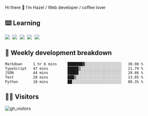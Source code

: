 
Hi there 👋 I’m Hazel / Web developer / coffee lover

## ⌨️ Learning

<samp>
 <a href="https://github.com/vuejs/core"><img src="https://api.iconify.design/logos:vue.svg" /></a>
  <a href="https://github.com/vuejs/core"><img src="https://api.iconify.design/logos:react.svg" /></a>
  <a href="https://github.com/vitejs/vite"><img src="https://api.iconify.design/logos:vitejs.svg" /></a>
  <a href="https://github.com/microsoft/TypeScript"><img src="https://api.iconify.design/logos:typescript-icon.svg" /></a> 
  <a href="https://github.com/unocss/unocss"><img src="https://api.iconify.design/logos:unocss.svg" /></a>
  

</samp>


## 🦀 Weekly development breakdown

<!--START_SECTION:waka-->

```txt
Markdown     1 hr 6 mins     ███████▓░░░░░░░░░░░░░░░░░   30.98 %
TypeScript   47 mins         █████▒░░░░░░░░░░░░░░░░░░░   21.79 %
JSON         44 mins         █████░░░░░░░░░░░░░░░░░░░░   20.46 %
Text         28 mins         ███▒░░░░░░░░░░░░░░░░░░░░░   13.05 %
Python       18 mins         ██░░░░░░░░░░░░░░░░░░░░░░░   08.35 %
```

<!--END_SECTION:waka-->
## 👬🏻 Visitors

![gh_visitors](https://profile-counter.glitch.me/Hazel-Lin/count.svg)

